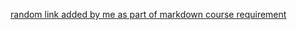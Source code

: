 [random link added by me as part of markdown course requirement](https://lab.github.com/githubtraining/communicating-using-markdown) 
